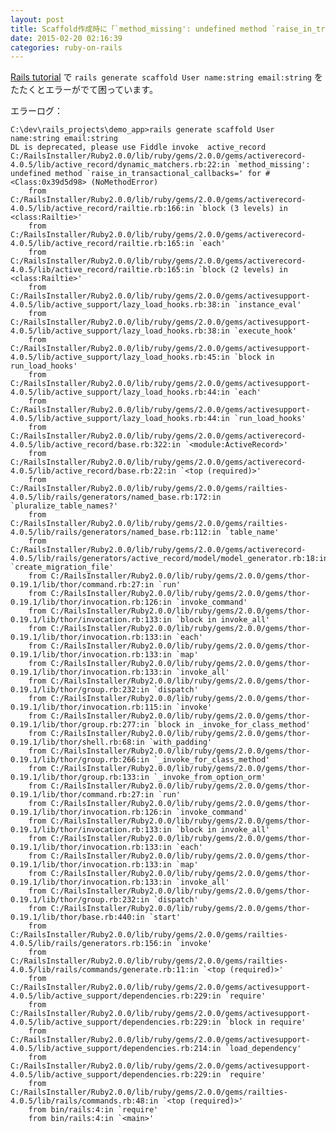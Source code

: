```yaml
---
layout: post
title: Scaffold作成時に「`method_missing': undefined method `raise_in_transactional_callbacks='」というエラーが発生します
date: 2015-02-20 02:16:39
categories: ruby-on-rails
---
```

<!-- {% raw %} -->
<p><a href="http://railstutorial.jp/chapters/a-demo-app?version=4.0#sec-demo_users_resource" rel="nofollow">Rails tutorial</a> で <code>rails generate scaffold User name:string email:string</code> をたたくとエラーがでて困っています。</p>

<p>エラーログ：</p>

<pre><code>C:\dev\rails_projects\demo_app&gt;rails generate scaffold User name:string email:string
DL is deprecated, please use Fiddle invoke  active_record
C:/RailsInstaller/Ruby2.0.0/lib/ruby/gems/2.0.0/gems/activerecord-4.0.5/lib/active_record/dynamic_matchers.rb:22:in `method_missing': undefined method `raise_in_transactional_callbacks=' for #&lt;Class:0x39d5d98&gt; (NoMethodError)
    from C:/RailsInstaller/Ruby2.0.0/lib/ruby/gems/2.0.0/gems/activerecord-4.0.5/lib/active_record/railtie.rb:166:in `block (3 levels) in &lt;class:Railtie&gt;'
    from C:/RailsInstaller/Ruby2.0.0/lib/ruby/gems/2.0.0/gems/activerecord-4.0.5/lib/active_record/railtie.rb:165:in `each'
    from C:/RailsInstaller/Ruby2.0.0/lib/ruby/gems/2.0.0/gems/activerecord-4.0.5/lib/active_record/railtie.rb:165:in `block (2 levels) in &lt;class:Railtie&gt;'
    from C:/RailsInstaller/Ruby2.0.0/lib/ruby/gems/2.0.0/gems/activesupport-4.0.5/lib/active_support/lazy_load_hooks.rb:38:in `instance_eval'
    from C:/RailsInstaller/Ruby2.0.0/lib/ruby/gems/2.0.0/gems/activesupport-4.0.5/lib/active_support/lazy_load_hooks.rb:38:in `execute_hook'
    from C:/RailsInstaller/Ruby2.0.0/lib/ruby/gems/2.0.0/gems/activesupport-4.0.5/lib/active_support/lazy_load_hooks.rb:45:in `block in run_load_hooks'
    from C:/RailsInstaller/Ruby2.0.0/lib/ruby/gems/2.0.0/gems/activesupport-4.0.5/lib/active_support/lazy_load_hooks.rb:44:in `each'
    from C:/RailsInstaller/Ruby2.0.0/lib/ruby/gems/2.0.0/gems/activesupport-4.0.5/lib/active_support/lazy_load_hooks.rb:44:in `run_load_hooks'
    from C:/RailsInstaller/Ruby2.0.0/lib/ruby/gems/2.0.0/gems/activerecord-4.0.5/lib/active_record/base.rb:322:in `&lt;module:ActiveRecord&gt;'
    from C:/RailsInstaller/Ruby2.0.0/lib/ruby/gems/2.0.0/gems/activerecord-4.0.5/lib/active_record/base.rb:22:in `&lt;top (required)&gt;'
    from C:/RailsInstaller/Ruby2.0.0/lib/ruby/gems/2.0.0/gems/railties-4.0.5/lib/rails/generators/named_base.rb:172:in `pluralize_table_names?'
    from C:/RailsInstaller/Ruby2.0.0/lib/ruby/gems/2.0.0/gems/railties-4.0.5/lib/rails/generators/named_base.rb:112:in `table_name'
    from C:/RailsInstaller/Ruby2.0.0/lib/ruby/gems/2.0.0/gems/activerecord-4.0.5/lib/rails/generators/active_record/model/model_generator.rb:18:in `create_migration_file'
    from C:/RailsInstaller/Ruby2.0.0/lib/ruby/gems/2.0.0/gems/thor-0.19.1/lib/thor/command.rb:27:in `run'
    from C:/RailsInstaller/Ruby2.0.0/lib/ruby/gems/2.0.0/gems/thor-0.19.1/lib/thor/invocation.rb:126:in `invoke_command'
    from C:/RailsInstaller/Ruby2.0.0/lib/ruby/gems/2.0.0/gems/thor-0.19.1/lib/thor/invocation.rb:133:in `block in invoke_all'
    from C:/RailsInstaller/Ruby2.0.0/lib/ruby/gems/2.0.0/gems/thor-0.19.1/lib/thor/invocation.rb:133:in `each'
    from C:/RailsInstaller/Ruby2.0.0/lib/ruby/gems/2.0.0/gems/thor-0.19.1/lib/thor/invocation.rb:133:in `map'
    from C:/RailsInstaller/Ruby2.0.0/lib/ruby/gems/2.0.0/gems/thor-0.19.1/lib/thor/invocation.rb:133:in `invoke_all'
    from C:/RailsInstaller/Ruby2.0.0/lib/ruby/gems/2.0.0/gems/thor-0.19.1/lib/thor/group.rb:232:in `dispatch'
    from C:/RailsInstaller/Ruby2.0.0/lib/ruby/gems/2.0.0/gems/thor-0.19.1/lib/thor/invocation.rb:115:in `invoke'
    from C:/RailsInstaller/Ruby2.0.0/lib/ruby/gems/2.0.0/gems/thor-0.19.1/lib/thor/group.rb:277:in `block in _invoke_for_class_method'
    from C:/RailsInstaller/Ruby2.0.0/lib/ruby/gems/2.0.0/gems/thor-0.19.1/lib/thor/shell.rb:68:in `with_padding'
    from C:/RailsInstaller/Ruby2.0.0/lib/ruby/gems/2.0.0/gems/thor-0.19.1/lib/thor/group.rb:266:in `_invoke_for_class_method'
    from C:/RailsInstaller/Ruby2.0.0/lib/ruby/gems/2.0.0/gems/thor-0.19.1/lib/thor/group.rb:133:in `_invoke_from_option_orm'
    from C:/RailsInstaller/Ruby2.0.0/lib/ruby/gems/2.0.0/gems/thor-0.19.1/lib/thor/command.rb:27:in `run'
    from C:/RailsInstaller/Ruby2.0.0/lib/ruby/gems/2.0.0/gems/thor-0.19.1/lib/thor/invocation.rb:126:in `invoke_command'
    from C:/RailsInstaller/Ruby2.0.0/lib/ruby/gems/2.0.0/gems/thor-0.19.1/lib/thor/invocation.rb:133:in `block in invoke_all'
    from C:/RailsInstaller/Ruby2.0.0/lib/ruby/gems/2.0.0/gems/thor-0.19.1/lib/thor/invocation.rb:133:in `each'
    from C:/RailsInstaller/Ruby2.0.0/lib/ruby/gems/2.0.0/gems/thor-0.19.1/lib/thor/invocation.rb:133:in `map'
    from C:/RailsInstaller/Ruby2.0.0/lib/ruby/gems/2.0.0/gems/thor-0.19.1/lib/thor/invocation.rb:133:in `invoke_all'
    from C:/RailsInstaller/Ruby2.0.0/lib/ruby/gems/2.0.0/gems/thor-0.19.1/lib/thor/group.rb:232:in `dispatch'
    from C:/RailsInstaller/Ruby2.0.0/lib/ruby/gems/2.0.0/gems/thor-0.19.1/lib/thor/base.rb:440:in `start'
    from C:/RailsInstaller/Ruby2.0.0/lib/ruby/gems/2.0.0/gems/railties-4.0.5/lib/rails/generators.rb:156:in `invoke'
    from C:/RailsInstaller/Ruby2.0.0/lib/ruby/gems/2.0.0/gems/railties-4.0.5/lib/rails/commands/generate.rb:11:in `&lt;top (required)&gt;'
    from C:/RailsInstaller/Ruby2.0.0/lib/ruby/gems/2.0.0/gems/activesupport-4.0.5/lib/active_support/dependencies.rb:229:in `require'
    from C:/RailsInstaller/Ruby2.0.0/lib/ruby/gems/2.0.0/gems/activesupport-4.0.5/lib/active_support/dependencies.rb:229:in `block in require'
    from C:/RailsInstaller/Ruby2.0.0/lib/ruby/gems/2.0.0/gems/activesupport-4.0.5/lib/active_support/dependencies.rb:214:in `load_dependency'
    from C:/RailsInstaller/Ruby2.0.0/lib/ruby/gems/2.0.0/gems/activesupport-4.0.5/lib/active_support/dependencies.rb:229:in `require'
    from C:/RailsInstaller/Ruby2.0.0/lib/ruby/gems/2.0.0/gems/railties-4.0.5/lib/rails/commands.rb:48:in `&lt;top (required)&gt;'
    from bin/rails:4:in `require'
    from bin/rails:4:in `&lt;main&gt;'
</code></pre>
<!-- {% endraw %} -->
